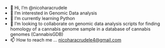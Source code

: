 - 👋 Hi, I’m @nicoharacrudele
- 👀 I’m interested in Genomic Data analysis
- 🌱 I’m currently learning Python
- 💞️ I’m looking to collaborate on genomic data analysis scripts for finding homology of a cannabis genome sample in a database of cannabis genomes (CannabisGDB)
- 📫 How to reach me ... nicoharacrudele4@gmail.com

<!---
nicoharacrudele/nicoharacrudele is a ✨ special ✨ repository because its `README.md` (this file) appears on your GitHub profile.
You can click the Preview link to take a look at your changes.
--->
